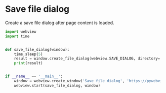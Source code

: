 # Save file dialog

Create a save file dialog after page content is loaded.


``` python
import webview
import time


def save_file_dialog(window):
    time.sleep(5)
    result = window.create_file_dialog(webview.SAVE_DIALOG, directory='/', save_filename='test.file')
    print(result)


if __name__ == '__main__':
    window = webview.create_window('Save file dialog', 'https://pywebview.flowrl.com/hello')
    webview.start(save_file_dialog, window)
```